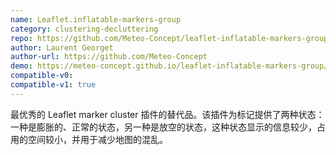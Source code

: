 ```yaml
---
name: Leaflet.inflatable-markers-group
category: clustering-decluttering
repo: https://github.com/Meteo-Concept/leaflet-inflatable-markers-group
author: Laurent Georget
author-url: https://github.com/Meteo-Concept
demo: https://meteo-concept.github.io/leaflet-inflatable-markers-group/
compatible-v0:
compatible-v1: true
---
```


最优秀的 Leaflet marker cluster 插件的替代品。该插件为标记提供了两种状态：一种是膨胀的、正常的状态，另一种是放空的状态，这种状态显示的信息较少，占用的空间较小，并用于减少地图的混乱。